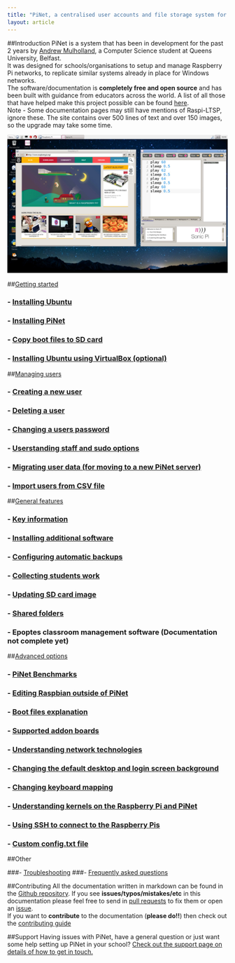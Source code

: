 ```yaml
---
title: "PiNet, a centralised user accounts and file storage system for a Raspberry Pi classroom."
layout: article
---
```


##Introduction
PiNet is a system that has been in development for the past 2 years by [Andrew Mulholland](http://pi.gbaman.info/?page_id=90), a Computer Science student at Queens University, Belfast.   
It was designed for schools/organisations to setup and manage Raspberry Pi networks, to replicate similar systems already in place for Windows networks.   
The software/documentation is **completely free and open source** and has been built with guidance from educators across the world. A list of all those that have helped make this project possible can be found [here](thanks.html).   
Note - Some documentation pages may still have mentions of Raspi-LTSP, ignore these. The site contains over 500 lines of text and over 150 images, so the upgrade may take some time.

![](/assets/images/desktop-sonic-pi.jpeg)   

##[Getting started](installation/getting_started.html)
###  - [Installing Ubuntu](installation/installing-ubuntu.html)  
###  - [Installing PiNet](installation/installing-PiNet.html)
###  - [Copy boot files to SD card](installation/sd-card-copy.html)
###  - [Installing Ubuntu using VirtualBox (optional)](installation/virtualbox.html)

##[Managing users](manage-users/manage-users.html)
###  - [Creating a new user](manage-users/creating-users.html)
###  - [Deleting a user](manage-users/deleting-users.html)  
###  - [Changing a users password](manage-users/change-password.html)  
###  - [Userstanding staff and sudo options](manage-users/staff-sudo.html)  
###  - [Migrating user data (for moving to a new PiNet server)](manage-users/migration.html)   
###  - [Import users from CSV file](manage-users/csv-import.html)   

##[General features](general-features.html)

### - [Key information](key-info.html)
### - [Installing additional software](installation/installing-software.html)  
### - [Configuring automatic backups](backups/backups.html)
### - [Collecting students work](collect-work.html)  
### - [Updating SD card image](sd-card-update.html)
### - [Shared folders](shared-folders/shared-folders.html)
### - Epoptes classroom management software (Documentation not complete yet)

##[Advanced options](advanced/advanced.html)
###  - [PiNet Benchmarks](advanced/benchmarks.html)
###  - [Editing Raspbian outside of PiNet](advanced/editing-outside.html)  
###  - [Boot files explanation](advanced/boot-files.html)  
###  - [Supported addon boards](advanced/supported-addon-boards.html)
###  - [Understanding network technologies](advanced/network-technologies.html)
###  - [Changing the default desktop and login screen background](advanced/change-background.html)
###  - [Changing keyboard mapping](advanced/keyboard-layout.html)
###  - [Understanding kernels on the Raspberry Pi and PiNet](advanced/kernels.html)
###  - [Using SSH to connect to the Raspberry Pis](advanced/ssh-information.html)   
###  - [Custom config.txt file](advanced/custom-config-file.html)

##Other

###- [Troubleshooting](troubleshooting/troubleshooting.html)
###- [Frequently asked questions](faq.html)

##Contributing
All the documentation written in markdown can be found in the [Github repository](https://github.com/PiNet/PiNet.github.io).
If you see **issues/typos/mistakes/etc** in this documentation please feel free to send in [pull requests](https://github.com/PiNet/PiNet.github.io/pulls) to fix them or open an [issue](https://github.com/PiNet/PiNet.github.io/issues).  
If you want to **contribute** to the documentation (**please do!!**) then check out the [contributing guide](CONTRIBUTING.html)

##Support
Having issues with PiNet, have a general question or just want some help setting up PiNet in your school?
[Check out the support page on details of how to get in touch.](support.html)
